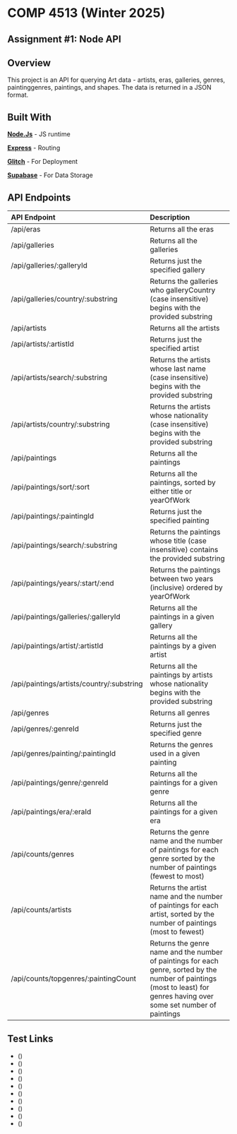 # COMP 4513 (Winter 2025)

## Assignment #1: Node API

## Overview
This project is an API for querying Art data - artists, eras, galleries, genres,
paintinggenres, paintings, and shapes. The data is returned in a JSON format. 

## Built With
[**Node.Js**](https://nodejs.org/en) - JS runtime

[**Express**](https://expressjs.com) - Routing

[**Glitch**](https://glitch.com) - For Deployment

[**Supabase**](https://supabase.com) - For Data Storage

## API Endpoints
| API Endpoint | Description |
| :-- | :---------- |
| /api/eras | Returns all the eras | 
| /api/galleries | Returns all the galleries |
| /api/galleries/:galleryId | Returns just the specified gallery |
| /api/galleries/country/:substring | Returns the galleries who galleryCountry (case insensitive) begins with the provided substring |
| /api/artists | Returns all the artists | 
| /api/artists/:artistId | Returns just the specified artist | 
| /api/artists/search/:substring | Returns the artists whose last name (case insensitive) begins with the provided substring | 
| /api/artists/country/:substring | Returns the artists whose nationality (case insensitive) begins with the provided substring | 
| /api/paintings | Returns all the paintings | 
| /api/paintings/sort/:sort | Returns all the paintings, sorted by either title or yearOfWork | 
| /api/paintings/:paintingId | Returns just the specified painting | 
| /api/paintings/search/:substring | Returns the paintings whose title (case insensitive) contains the provided substring | 
| /api/paintings/years/:start/:end | Returns the paintings between two years (inclusive) ordered by yearOfWork |
| /api/paintings/galleries/:galleryId | Returns all the paintings in a given gallery |
| /api/paintings/artist/:artistId | Returns all the paintings by a given artist |
| /api/paintings/artists/country/:substring | Returns all the paintings by artists whose nationality begins with the provided substring | 
| /api/genres | Returns all genres |
| /api/genres/:genreId | Returns just the specified genre |
| /api/genres/painting/:paintingId | Returns the genres used in a given painting |
| /api/paintings/genre/:genreId | Returns all the paintings for a given genre |
| /api/paintings/era/:eraId | Returns all the paintings for a given era |
| /api/counts/genres | Returns the genre name and the number of paintings for each genre sorted by the number of paintings (fewest to most) | 
| /api/counts/artists | Returns the artist name and the number of paintings for each artist, sorted by the number of paintings (most to fewest) |
| /api/counts/topgenres/:paintingCount | Returns the genre name and the number of paintings for each genre, sorted by the number of paintings (most to least) for genres having over some set number of paintings |

## Test Links
- ()
- ()
- ()
- ()
- ()
- ()
- ()
- ()
- ()
- ()





